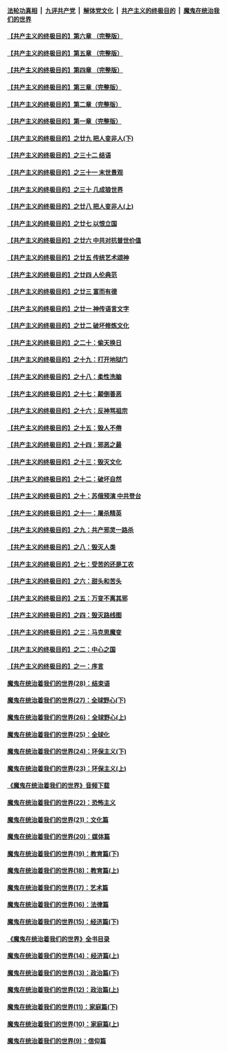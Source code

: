 

####  [法轮功真相](../../../../basic/blob/master/README.md?t=05060001) &nbsp;|&nbsp; [九评共产党](../../../../9ping.md/blob/master/README.md?t=05060001) &nbsp;|&nbsp; [解体党文化](../../../../jtdwh.md/blob/master/README.md?t=05060001)  &nbsp;|&nbsp; [共产主义的终极目的](../../../../gczydzjmd.md/blob/master/README.md?t=05060001) &nbsp;|&nbsp; [魔鬼在统治我们的世界](../../../../mgztzwmdsj.md/blob/master/README.md?t=05060001) 

#### [【共产主义的终极目的】第六章 （完整版）](../pages/nsc422/n11428913.md?t=05060001) 

#### [【共产主义的终极目的】第五章 （完整版）](../pages/nsc422/n11428912.md?t=05060001) 

#### [【共产主义的终极目的】第四章 （完整版）](../pages/nsc422/n11428907.md?t=05060001) 

#### [【共产主义的终极目的】第三章（完整版）](../pages/nsc422/n11428848.md?t=05060001) 

#### [【共产主义的终极目的】第二章（完整版）](../pages/nsc422/n11428831.md?t=05060001) 

#### [【共产主义的终极目的】第一章（完整版）](../pages/nsc422/n11417651.md?t=05060001) 

#### [【共产主义的终极目的】之廿九 把人变非人(下)](../pages/nsc422/n11344140.md?t=05060001) 

#### [【共产主义的终极目的】之三十二 结语](../pages/nsc422/n11360535.md?t=05060001) 

#### [【共产主义的终极目的】之三十一 末世景观](../pages/nsc422/n11351129.md?t=05060001) 

#### [【共产主义的终极目的】之三十 几成狼世界](../pages/nsc422/n11348280.md?t=05060001) 

#### [【共产主义的终极目的】之廿八 把人变非人(上)](../pages/nsc422/n11340492.md?t=05060001) 

#### [【共产主义的终极目的】之廿七 以恨立国](../pages/nsc422/n11336944.md?t=05060001) 

#### [【共产主义的终极目的】之廿六 中共对抗普世价值](../pages/nsc422/n11324785.md?t=05060001) 

#### [【共产主义的终极目的】之廿五 传统艺术颂神](../pages/nsc422/n11296396.md?t=05060001) 

#### [【共产主义的终极目的】之廿四 人伦典范](../pages/nsc422/n11296397.md?t=05060001) 

#### [【共产主义的终极目的】之廿三 富而有德](../pages/nsc422/n11283598.md?t=05060001) 

#### [【共产主义的终极目的】之廿一 神传语言文字](../pages/nsc422/n11263265.md?t=05060001) 

#### [【共产主义的终极目的】之廿二 破坏修炼文化](../pages/nsc422/n11245728.md?t=05060001) 

#### [【共产主义的终极目的】之二十：偷天换日](../pages/nsc422/n11238846.md?t=05060001) 

#### [【共产主义的终极目的】之十九：打开地狱门](../pages/nsc422/n11206376.md?t=05060001) 

#### [【共产主义的终极目的】之十八：柔性洗脑](../pages/nsc422/n11199994.md?t=05060001) 

#### [【共产主义的终极目的】之十七：颠倒善恶](../pages/nsc422/n11179782.md?t=05060001) 

#### [【共产主义的终极目的】之十六：反神骂祖宗](../pages/nsc422/n11166798.md?t=05060001) 

#### [【共产主义的终极目的】之十五：毁人不倦](../pages/nsc422/n11166792.md?t=05060001) 

#### [【共产主义的终极目的】之十四：邪恶之最](../pages/nsc422/n11150249.md?t=05060001) 

#### [【共产主义的终极目的】之十三：毁灭文化](../pages/nsc422/n11135227.md?t=05060001) 

#### [【共产主义的终极目的】之十二：破坏自然](../pages/nsc422/n11135214.md?t=05060001) 

#### [【共产主义的终极目的】之十：苏俄预演 中共登台](../pages/nsc422/n11118424.md?t=05060001) 

#### [【共产主义的终极目的】之十一：屠杀精英](../pages/nsc422/n11118442.md?t=05060001) 

#### [【共产主义的终极目的】之九：共产邪灵一路杀](../pages/nsc422/n11114139.md?t=05060001) 

#### [【共产主义的终极目的】之八：毁灭人类](../pages/nsc422/n11108503.md?t=05060001) 

#### [【共产主义的终极目的】之七：受苦的还是工农](../pages/nsc422/n11101809.md?t=05060001) 

#### [【共产主义的终极目的】之六：甜头和苦头](../pages/nsc422/n11096971.md?t=05060001) 

#### [【共产主义的终极目的】之五：万变不离其邪](../pages/nsc422/n11091285.md?t=05060001) 

#### [【共产主义的终极目的】之四：毁灭路线图](../pages/nsc422/n11086284.md?t=05060001) 

#### [【共产主义的终极目的】之三：马克思魔变](../pages/nsc422/n11061941.md?t=05060001) 

#### [【共产主义的终极目的】之二：中心之国](../pages/nsc422/n11047728.md?t=05060001) 

#### [【共产主义的终极目的】之一：序言](../pages/nsc422/n11086077.md?t=05060001) 

#### [魔鬼在统治着我们的世界(28)：结束语](../pages/nsc422/n10936246.md?t=05060001) 

#### [魔鬼在统治着我们的世界(27)：全球野心(下)](../pages/nsc422/n10928319.md?t=05060001) 

#### [魔鬼在统治着我们的世界(26)：全球野心(上)](../pages/nsc422/n10900318.md?t=05060001) 

#### [魔鬼在统治着我们的世界(25)：全球化](../pages/nsc422/n10788205.md?t=05060001) 

#### [魔鬼在统治着我们的世界(24)：环保主义(下)](../pages/nsc422/n10695307.md?t=05060001) 

#### [魔鬼在统治着我们的世界(23)：环保主义(上)](../pages/nsc422/n10688613.md?t=05060001) 

#### [《魔鬼在统治着我们的世界》音频下载](../pages/nsc422/n10635553.md?t=05060001) 

#### [魔鬼在统治着我们的世界(22)：恐怖主义](../pages/nsc422/n10614727.md?t=05060001) 

#### [魔鬼在统治着我们的世界(21)：文化篇](../pages/nsc422/n10597706.md?t=05060001) 

#### [魔鬼在统治着我们的世界(20)：媒体篇](../pages/nsc422/n10586579.md?t=05060001) 

#### [魔鬼在统治着我们的世界(19)：教育篇(下)](../pages/nsc422/n10564808.md?t=05060001) 

#### [魔鬼在统治着我们的世界(18)：教育篇(上)](../pages/nsc422/n10526970.md?t=05060001) 

#### [魔鬼在统治着我们的世界(17)：艺术篇](../pages/nsc422/n10499093.md?t=05060001) 

#### [魔鬼在统治着我们的世界(16)：法律篇](../pages/nsc422/n10485969.md?t=05060001) 

#### [魔鬼在统治着我们的世界(15)：经济篇(下)](../pages/nsc422/n10469975.md?t=05060001) 

#### [《魔鬼在统治着我们的世界》全书目录](../pages/nsc422/n10464261.md?t=05060001) 

#### [魔鬼在统治着我们的世界(14)：经济篇(上)](../pages/nsc422/n10457370.md?t=05060001) 

#### [魔鬼在统治着我们的世界(13)：政治篇(下)](../pages/nsc422/n10448270.md?t=05060001) 

#### [魔鬼在统治着我们的世界(12)：政治篇(上)](../pages/nsc422/n10444576.md?t=05060001) 

#### [魔鬼在统治着我们的世界(11)：家庭篇(下)](../pages/nsc422/n10440961.md?t=05060001) 

#### [魔鬼在统治着我们的世界(10)：家庭篇(上)](../pages/nsc422/n10435448.md?t=05060001) 

#### [魔鬼在统治着我们的世界(9)：信仰篇](../pages/nsc422/n10432159.md?t=05060001) 

